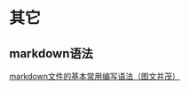 # 其它

## markdown语法
[markdown文件的基本常用编写语法（图文并茂）](https://www.cnblogs.com/liugang-vip/p/6337580.html)
